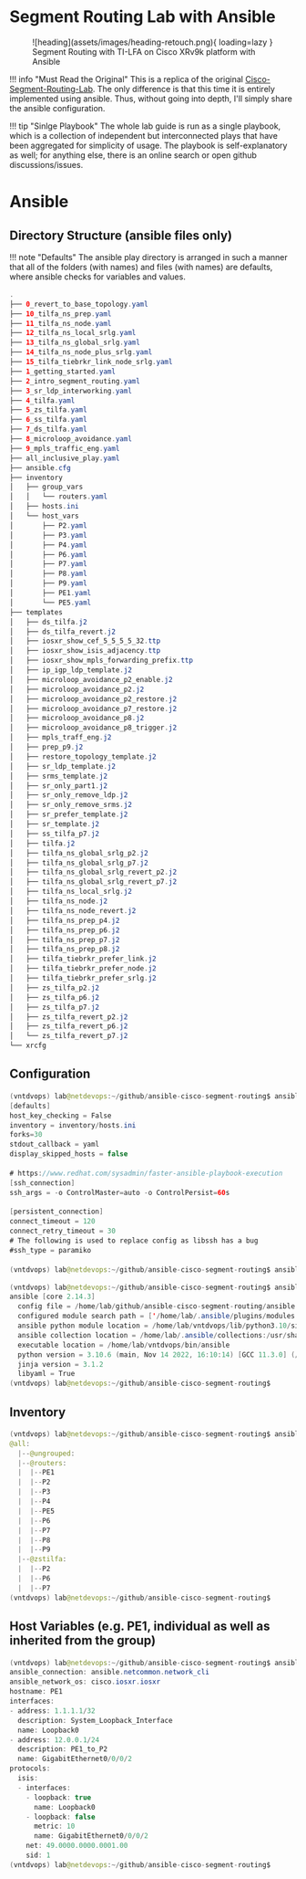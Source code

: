 # Segment Routing Lab with Ansible

<figure markdown>
  ![heading](assets/images/heading-retouch.png){ loading=lazy }
  <figcaption>             Segment Routing with TI-LFA on Cisco XRv9k platform with Ansible</figcaption>
</figure>

!!! info "Must Read the Original"
    This is a replica of the original [Cisco-Segment-Routing-Lab](https://hmntsharma.github.io/cisco-segment-routing/). The only difference is that this time it is entirely implemented using ansible. Thus, without going into depth, I'll simply share the ansible configuration.

!!! tip "Sinlge Playbook"
    The whole lab guide is run as a single playbook, which is a collection of independent but interconnected plays that have been aggregated for simplicity of usage.
    The playbook is self-explanatory as well; for anything else, there is an online search or open github discussions/issues.

# Ansible
## Directory Structure (ansible files only)
!!! note "Defaults"
    The ansible play directory is arranged in such a manner that all of the folders (with names) and files (with names) are defaults, where ansible checks for variables and values.

```java
.
├── 0_revert_to_base_topology.yaml
├── 10_tilfa_ns_prep.yaml
├── 11_tilfa_ns_node.yaml
├── 12_tilfa_ns_local_srlg.yaml
├── 13_tilfa_ns_global_srlg.yaml
├── 14_tilfa_ns_node_plus_srlg.yaml
├── 15_tilfa_tiebrkr_link_node_srlg.yaml
├── 1_getting_started.yaml
├── 2_intro_segment_routing.yaml
├── 3_sr_ldp_interworking.yaml
├── 4_tilfa.yaml
├── 5_zs_tilfa.yaml
├── 6_ss_tilfa.yaml
├── 7_ds_tilfa.yaml
├── 8_microloop_avoidance.yaml
├── 9_mpls_traffic_eng.yaml
├── all_inclusive_play.yaml
├── ansible.cfg
├── inventory
│   ├── group_vars
│   │   └── routers.yaml
│   ├── hosts.ini
│   └── host_vars
│       ├── P2.yaml
│       ├── P3.yaml
│       ├── P4.yaml
│       ├── P6.yaml
│       ├── P7.yaml
│       ├── P8.yaml
│       ├── P9.yaml
│       ├── PE1.yaml
│       └── PE5.yaml
├── templates
│   ├── ds_tilfa.j2
│   ├── ds_tilfa_revert.j2
│   ├── iosxr_show_cef_5_5_5_5_32.ttp
│   ├── iosxr_show_isis_adjacency.ttp
│   ├── iosxr_show_mpls_forwarding_prefix.ttp
│   ├── ip_igp_ldp_template.j2
│   ├── microloop_avoidance_p2_enable.j2
│   ├── microloop_avoidance_p2.j2
│   ├── microloop_avoidance_p2_restore.j2
│   ├── microloop_avoidance_p7_restore.j2
│   ├── microloop_avoidance_p8.j2
│   ├── microloop_avoidance_p8_trigger.j2
│   ├── mpls_traff_eng.j2
│   ├── prep_p9.j2
│   ├── restore_topology_template.j2
│   ├── sr_ldp_template.j2
│   ├── srms_template.j2
│   ├── sr_only_part1.j2
│   ├── sr_only_remove_ldp.j2
│   ├── sr_only_remove_srms.j2
│   ├── sr_prefer_template.j2
│   ├── sr_template.j2
│   ├── ss_tilfa_p7.j2
│   ├── tilfa.j2
│   ├── tilfa_ns_global_srlg_p2.j2
│   ├── tilfa_ns_global_srlg_p7.j2
│   ├── tilfa_ns_global_srlg_revert_p2.j2
│   ├── tilfa_ns_global_srlg_revert_p7.j2
│   ├── tilfa_ns_local_srlg.j2
│   ├── tilfa_ns_node.j2
│   ├── tilfa_ns_node_revert.j2
│   ├── tilfa_ns_prep_p4.j2
│   ├── tilfa_ns_prep_p6.j2
│   ├── tilfa_ns_prep_p7.j2
│   ├── tilfa_ns_prep_p8.j2
│   ├── tilfa_tiebrkr_prefer_link.j2
│   ├── tilfa_tiebrkr_prefer_node.j2
│   ├── tilfa_tiebrkr_prefer_srlg.j2
│   ├── zs_tilfa_p2.j2
│   ├── zs_tilfa_p6.j2
│   ├── zs_tilfa_p7.j2
│   ├── zs_tilfa_revert_p2.j2
│   ├── zs_tilfa_revert_p6.j2
│   └── zs_tilfa_revert_p7.j2
└── xrcfg
```

## Configuration
```java
(vntdvops) lab@netdevops:~/github/ansible-cisco-segment-routing$ ansible-config view
[defaults]
host_key_checking = False
inventory = inventory/hosts.ini
forks=30
stdout_callback = yaml
display_skipped_hosts = false

# https://www.redhat.com/sysadmin/faster-ansible-playbook-execution
[ssh_connection]
ssh_args = -o ControlMaster=auto -o ControlPersist=60s

[persistent_connection]
connect_timeout = 120
connect_retry_timeout = 30
# The following is used to replace config as libssh has a bug
#ssh_type = paramiko

(vntdvops) lab@netdevops:~/github/ansible-cisco-segment-routing$ ansible-config
```

```java
(vntdvops) lab@netdevops:~/github/ansible-cisco-segment-routing$ ansible --version
ansible [core 2.14.3]
  config file = /home/lab/github/ansible-cisco-segment-routing/ansible.cfg
  configured module search path = ['/home/lab/.ansible/plugins/modules', '/usr/share/ansible/plugins/modules']
  ansible python module location = /home/lab/vntdvops/lib/python3.10/site-packages/ansible
  ansible collection location = /home/lab/.ansible/collections:/usr/share/ansible/collections
  executable location = /home/lab/vntdvops/bin/ansible
  python version = 3.10.6 (main, Nov 14 2022, 16:10:14) [GCC 11.3.0] (/home/lab/vntdvops/bin/python)
  jinja version = 3.1.2
  libyaml = True
(vntdvops) lab@netdevops:~/github/ansible-cisco-segment-routing$
```

## Inventory
```java
(vntdvops) lab@netdevops:~/github/ansible-cisco-segment-routing$ ansible-inventory --graph
@all:
  |--@ungrouped:
  |--@routers:
  |  |--PE1
  |  |--P2
  |  |--P3
  |  |--P4
  |  |--PE5
  |  |--P6
  |  |--P7
  |  |--P8
  |  |--P9
  |--@zstilfa:
  |  |--P2
  |  |--P6
  |  |--P7
(vntdvops) lab@netdevops:~/github/ansible-cisco-segment-routing$
```

## Host Variables (e.g. PE1, individual as well as inherited from the group)
```java
(vntdvops) lab@netdevops:~/github/ansible-cisco-segment-routing$ ansible-inventory -y --host PE1
ansible_connection: ansible.netcommon.network_cli
ansible_network_os: cisco.iosxr.iosxr
hostname: PE1
interfaces:
- address: 1.1.1.1/32
  description: System_Loopback_Interface
  name: Loopback0
- address: 12.0.0.1/24
  description: PE1_to_P2
  name: GigabitEthernet0/0/0/2
protocols:
  isis:
  - interfaces:
    - loopback: true
      name: Loopback0
    - loopback: false
      metric: 10
      name: GigabitEthernet0/0/0/2
    net: 49.0000.0000.0001.00
    sid: 1
(vntdvops) lab@netdevops:~/github/ansible-cisco-segment-routing$
```


